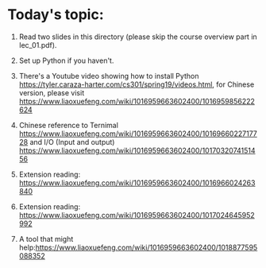 # Today's topic:

1. Read two slides in this directory (please skip the course overview part in lec_01.pdf).
2. Set up Python if you haven't.
3. There's a Youtube video showing how to install Python https://tyler.caraza-harter.com/cs301/spring19/videos.html, for Chinese version, please visit https://www.liaoxuefeng.com/wiki/1016959663602400/1016959856222624

4. Chinese reference to Ternimal https://www.liaoxuefeng.com/wiki/1016959663602400/1016966022717728 and I/O (Input and output) https://www.liaoxuefeng.com/wiki/1016959663602400/1017032074151456
5. Extension reading: https://www.liaoxuefeng.com/wiki/1016959663602400/1016966024263840
6. Extension reading: https://www.liaoxuefeng.com/wiki/1016959663602400/1017024645952992
7. A tool that might help:https://www.liaoxuefeng.com/wiki/1016959663602400/1018877595088352
